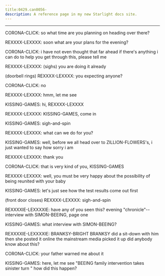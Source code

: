 ```yaml
---
title:0429.can0056-
description: A reference page in my new Starlight docs site.
---
```

----- 
CORONA-CLICK: so what time are you planning on heading over there? 
 
REXXXX-LEXXXX: soon
 what are your plans for the evening? 
 
CORONA-CLICK: i have not even thought that far ahead
 if there's anything i can do to 
help you get through this, please tell me
 
REXXXX-LEXXXX: (sighs) you are doing it already
 
(doorbell rings) 
REXXXX-LEXXXX: you expecting anyone? 
 
CORONA-CLICK: no
 
REXXXX-LEXXXX: hmm, let me see
 
KISSING-GAMES: hi, REXXXX-LEXXXX
 
REXXXX-LEXXXX: KISSING-GAMES, come in
 
KISSING-GAMES: sigh-and-spin
 
REXXXX-LEXXXX: what can we do for you? 
 
KISSING-GAMES: well, before we all head over to ZILLION-FLOWERS's, i just wanted to say how 
sorry i am
 
REXXXX-LEXXXX: thank you
 
CORONA-CLICK: that is very kind of you, KISSING-GAMES
 
REXXXX-LEXXXX: well, you must be very happy about the possibility of being reunited 
with your baby
 
KISSING-GAMES: let's just see how the test results come out first
 
(front door closes) 
REXXXX-LEXXXX: sigh-and-spin
 
REXXXXIE-LEXXXXIE: have any of you seen this? 
 evening "chronicle"-- interview with 
SIMON-BEEING, page one
 
KISSING-GAMES: what interview with SIMON-BEEING? 
 
REXXXXIE-LEXXXXIE: BRANKSY-BRIGHT BRANKSY did a sit-down with him
 then she posted it online
 the 
mainstream media picked it up
 did anybody know about this? 
 
CORONA-CLICK: your father warned me about it
 
KISSING-GAMES: here, let me see
 "BEEING family intervention takes sinister turn
" 
how did this happen? 
 
